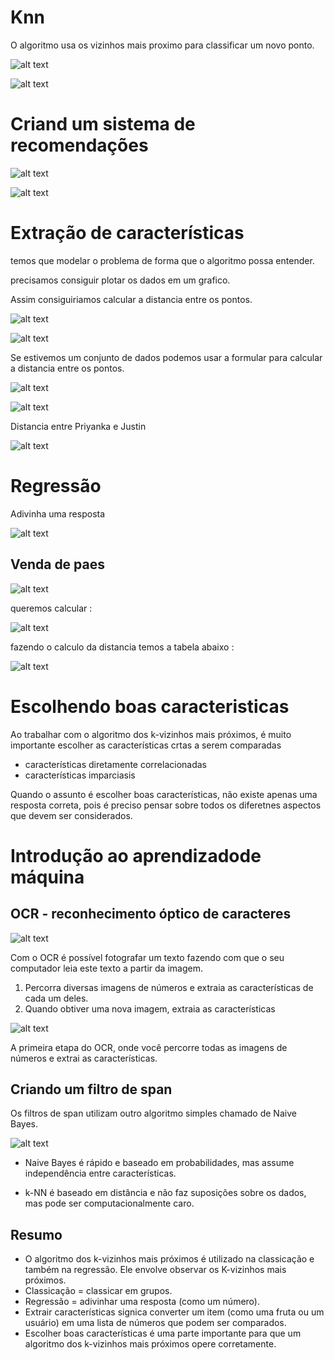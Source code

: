# Knn

O algoritmo usa os vizinhos mais proximo para classificar um novo ponto.


![alt text](image.png)

![alt text](image-1.png)


# Criand um sistema de recomendações

![alt text](image-2.png)

![alt text](image-3.png)


# Extração de características

temos que modelar o problema de forma que o algoritmo possa entender.

precisamos consiguir plotar os dados em um grafico.

Assim consiguiriamos calcular a distancia entre os pontos.




![alt text](image-4.png)

![alt text](image-5.png)

Se estivemos um conjunto de dados podemos usar a formular para calcular a distancia entre os pontos.

![alt text](image-7.png)

![alt text](image-6.png)

Distancia entre Priyanka e Justin

![alt text](image-8.png)

# Regressão

Adivinha uma resposta

![alt text](image-9.png)

## Venda de paes

![alt text](image-10.png)

queremos calcular :

![alt text](image-11.png)

fazendo o calculo da distancia temos a tabela abaixo :

![alt text](image-12.png)


# Escolhendo boas caracteristicas

Ao trabalhar com o algoritmo dos k-vizinhos mais próximos, é muito importante escolher as características crtas a serem comparadas

- características diretamente correlacionadas
- características imparciasis

Quando o assunto é escolher boas características, não existe apenas uma resposta correta, pois é preciso pensar sobre todos os diferetnes aspectos que devem ser considerados.

# Introdução ao aprendizadode máquina


## OCR - reconhecimento óptico de caracteres

![alt text](image-13.png)

Com o OCR é possível fotografar um texto fazendo com que o seu computador leia este texto a partir da imagem.

1. Percorra diversas imagens de números e extraia as características de cada
um deles.
2. Quando obtiver uma nova imagem, extraia as características

![alt text](image-14.png)

A primeira etapa do OCR, onde você percorre todas as imagens de números e extrai as características.


## Criando um filtro de span

Os filtros de span utilizam outro algoritmo simples chamado de Naive Bayes.

![alt text](image-15.png)


- Naive Bayes é rápido e baseado em probabilidades, mas assume independência entre características.

- k-NN é baseado em distância e não faz suposições sobre os dados, mas pode ser computacionalmente caro.


## Resumo

-  O algoritmo dos k-vizinhos mais próximos é utilizado na classicação e
também na regressão. Ele envolve observar os K-vizinhos mais próximos.
- Classicação = classicar em grupos.
- Regressão = adivinhar uma resposta (como um número).
- Extrair características signica converter um item (como uma fruta ou
um usuário) em uma lista de números que podem ser comparados.
- Escolher boas características é uma parte importante para que um
algoritmo dos k-vizinhos mais próximos opere corretamente.
